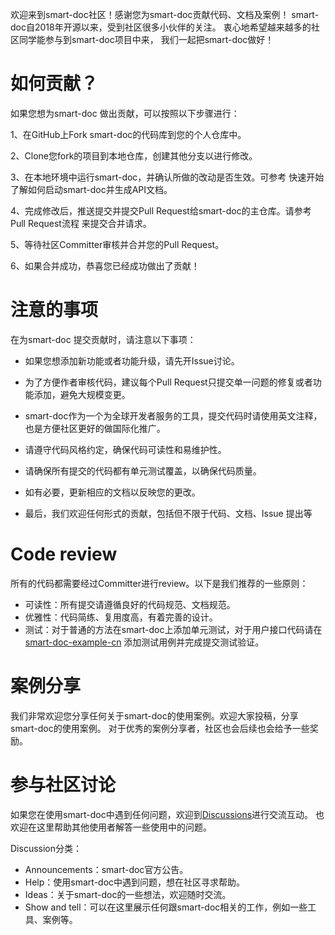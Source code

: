 
欢迎来到smart-doc社区！感谢您为smart-doc贡献代码、文档及案例！
smart-doc自2018年开源以来，受到社区很多小伙伴的关注。 衷心地希望越来越多的社区同学能参与到smart-doc项目中来，
我们一起把smart-doc做好！

# 如何贡献？
如果您想为smart-doc 做出贡献，可以按照以下步骤进行：

1、在GitHub上Fork smart-doc的代码库到您的个人仓库中。

2、Clone您fork的项目到本地仓库，创建其他分支以进行修改。

3、在本地环境中运行smart-doc，并确认所做的改动是否生效。可参考 快速开始 了解如何启动smart-doc并生成API文档。

4、完成修改后，推送提交并提交Pull Request给smart-doc的主仓库。请参考Pull Request流程 来提交合并请求。

5、等待社区Committer审核并合并您的Pull Request。

6、如果合并成功，恭喜您已经成功做出了贡献！

# 注意的事项
在为smart-doc 提交贡献时，请注意以下事项：

- 如果您想添加新功能或者功能升级，请先开Issue讨论。

- 为了方便作者审核代码，建议每个Pull Request只提交单一问题的修复或者功能添加，避免大规模变更。

- smart-doc作为一个为全球开发者服务的工具，提交代码时请使用英文注释，也是方便社区更好的做国际化推广。

- 请遵守代码风格约定，确保代码可读性和易维护性。

- 请确保所有提交的代码都有单元测试覆盖，以确保代码质量。

- 如有必要，更新相应的文档以反映您的更改。

- 最后，我们欢迎任何形式的贡献，包括但不限于代码、文档、Issue 提出等

# Code review
所有的代码都需要经过Committer进行review。以下是我们推荐的一些原则：
- 可读性：所有提交请遵循良好的代码规范、文档规范。
- 优雅性：代码简练、复用度高，有着完善的设计。
- 测试：对于普通的方法在smart-doc上添加单元测试，对于用户接口代码请在[smart-doc-example-cn](https://github.com/smart-doc-group/smart-doc-example-cn)
添加测试用例并完成提交测试验证。

# 案例分享
我们非常欢迎您分享任何关于smart-doc的使用案例。欢迎大家投稿，分享smart-doc的使用案例。
对于优秀的案例分享者，社区也会后续也会给予一些奖励。

# 参与社区讨论
如果您在使用smart-doc中遇到任何问题，欢迎到[Discussions](https://github.com/TongchengOpenSource/smart-doc/discussions)进行交流互动。
也欢迎在这里帮助其他使用者解答一些使用中的问题。

Discussion分类：
- Announcements：smart-doc官方公告。
- Help：使用smart-doc中遇到问题，想在社区寻求帮助。
- Ideas：关于smart-doc的一些想法，欢迎随时交流。
- Show and tell：可以在这里展示任何跟smart-doc相关的工作，例如一些工具、案例等。
